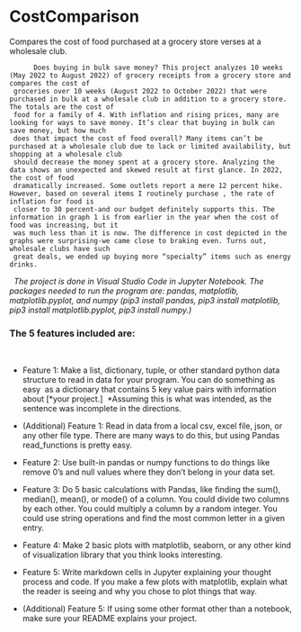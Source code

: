 # CostComparison
Compares the cost of food purchased at a grocery store verses at a wholesale club.

          Does buying in bulk save money? This project analyzes 10 weeks (May 2022 to August 2022) of grocery receipts from a grocery store and compares the cost of
     groceries over 10 weeks (August 2022 to October 2022) that were purchased in bulk at a wholesale club in addition to a grocery store. The totals are the cost of
     food for a family of 4. With inflation and rising prices, many are looking for ways to save money. It’s clear that buying in bulk can save money, but how much
     does that impact the cost of food overall? Many items can’t be purchased at a wholesale club due to lack or limited availability, but shopping at a wholesale club
     should decrease the money spent at a grocery store. Analyzing the data shows an unexpected and skewed result at first glance. In 2022, the cost of food
     dramatically increased. Some outlets report a mere 12 percent hike. However, based on several items I routinely purchase , the rate of inflation for food is
     closer to 30 percent-and our budget definitely supports this. The information in graph 1 is from earlier in the year when the cost of food was increasing, but it
     was much less than it is now. The difference in cost depicted in the graphs were surprising-we came close to braking even. Turns out, wholesale clubs have such
     great deals, we ended up buying more “specialty” items such as energy drinks. 
     
 
*The project is done in Visual Studio Code in Jupyter Notebook. The packages needed to run the program are: pandas, matplotlib, matplotlib.pyplot, and numpy (pip3 install pandas, pip3 install matplotlib, pip3 install matplotlib.pyplot, pip3 install numpy.)*
 
 

### The 5 features included are:
 
- Feature 1: Make a list, dictionary, tuple, or other standard python data structure to read in data for your program. You can do something as easy  as a dictionary that contains 5 key value pairs with information about [*your project.] 
*Assuming this is what was intended, as the sentence was incomplete in the directions. 
 
 
- (Additional) Feature 1: Read in data from a local csv, excel file, json, or any other file type. There are many ways to do this, but using Pandas read_functions is 
pretty easy. 
 
 
- Feature 2: Use built-in pandas or numpy functions to do things like remove 0’s and null values where they don’t belong in your data set. 
 
 
- Feature 3: Do 5 basic calculations with Pandas, like finding the sum(), median(), mean(), or mode() of a column. You could divide two columns by each other. You could 
multiply a column by a random integer. You could use string operations and find the most common letter in a given entry. 
 
 
- Feature 4: Make 2 basic plots with matplotlib, seaborn, or any other kind of visualization library that you think looks interesting. 
 
 
- Feature 5: Write markdown cells in Jupyter explaining your thought process and code. If you make a few plots with matplotlib, explain what the reader is seeing and why you chose to plot things that way. 
 
 
- (Additional) Feature 5: If using some other format other than a notebook, make sure your README explains your project. 
 
      
